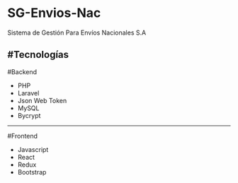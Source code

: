 # SG-Envios-Nac
Sistema de Gestión Para Envíos Nacionales S.A

#Tecnologías
------------

#Backend
- PHP
- Laravel
- Json Web Token
- MySQL
- Bycrypt
------------

#Frontend
- Javascript
- React
- Redux
- Bootstrap
